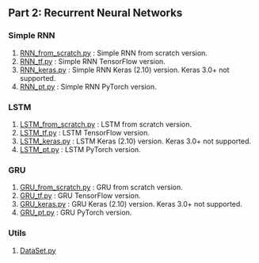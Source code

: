 ## Part 2: Recurrent Neural Networks


### Simple RNN

1. [RNN_from_scratch.py](./RNN_from_scratch.py) : Simple RNN from scratch version.
2. [RNN_tf.py](./RNN_tf.py) : Simple RNN TensorFlow version.
3. [RNN_keras.py](./RNN_keras.py) : Simple RNN Keras (2.10) version. Keras 3.0+ not supported.
4. [RNN_pt.py](./RNN_pt.py) : Simple RNN PyTorch version.

### LSTM

1. [LSTM_from_scratch.py](./LSTM_from_scratch.py) : LSTM from scratch version.
2. [LSTM_tf.py](./LSTM_tf.py) : LSTM TensorFlow version.
3. [LSTM_keras.py](./LSTM_keras.py) : LSTM Keras (2.10) version. Keras 3.0+ not supported.
4. [LSTM_pt.py](./LSTM_pt.py) : LSTM PyTorch version.

### GRU

1. [GRU_from_scratch.py](./GRU_from_scratch.py) : GRU from scratch version.
2. [GRU_tf.py](./GRU_tf.py) : GRU TensorFlow version.
3. [GRU_keras.py](./GRU_keras.py) : GRU Keras (2.10) version. Keras 3.0+ not supported.
4. [GRU_pt.py](./GRU_pt.py) : GRU PyTorch version.

### Utils

1. [DataSet.py](./DataSet.py)
